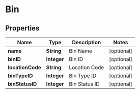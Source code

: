 
# Bin

## Properties
Name | Type | Description | Notes
------------ | ------------- | ------------- | -------------
**name** | **String** | Bin Name |  [optional]
**binID** | **Integer** | Bin ID |  [optional]
**locationCode** | **String** | Location Code |  [optional]
**binTypeID** | **Integer** | Bin Type ID |  [optional]
**binStatusID** | **Integer** | Bin Status ID |  [optional]



